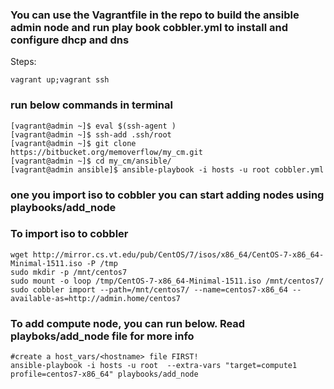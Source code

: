 ### You can use the Vagrantfile in the repo to build the ansible admin node and run play book cobbler.yml to install and configure dhcp and dns
Steps:

```
vagrant up;vagrant ssh
```
### run below commands in terminal

```
[vagrant@admin ~]$ eval $(ssh-agent )
[vagrant@admin ~]$ ssh-add .ssh/root 
[vagrant@admin ~]$ git clone https://bitbucket.org/memoverflow/my_cm.git
[vagrant@admin ~]$ cd my_cm/ansible/
[vagrant@admin ansible]$ ansible-playbook -i hosts -u root cobbler.yml 
```
### one you import iso to cobbler you can start adding nodes using playbooks/add_node

### To import iso to cobbler
```
wget http://mirror.cs.vt.edu/pub/CentOS/7/isos/x86_64/CentOS-7-x86_64-Minimal-1511.iso -P /tmp
sudo mkdir -p /mnt/centos7
sudo mount -o loop /tmp/CentOS-7-x86_64-Minimal-1511.iso /mnt/centos7/
sudo cobbler import --path=/mnt/centos7/ --name=centos7-x86_64 --available-as=http://admin.home/centos7
``` 

### To add compute node, you can run below. Read playboks/add_node file for more info

```
#create a host_vars/<hostname> file FIRST!
ansible-playbook -i hosts -u root  --extra-vars "target=compute1 profile=centos7-x86_64" playbooks/add_node
```


